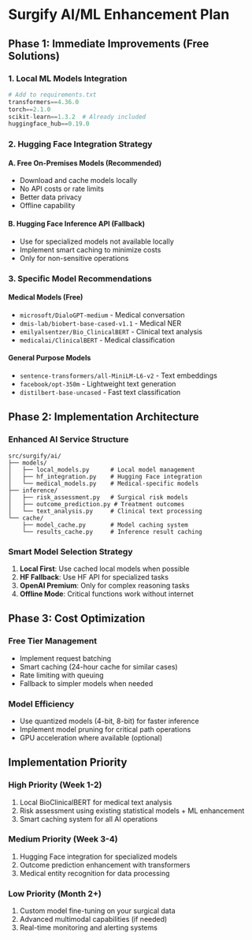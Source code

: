 # Surgify AI/ML Enhancement Plan

## Phase 1: Immediate Improvements (Free Solutions)

### 1. Local ML Models Integration
```python
# Add to requirements.txt
transformers==4.36.0
torch==2.1.0
scikit-learn==1.3.2  # Already included
huggingface_hub==0.19.0
```

### 2. Hugging Face Integration Strategy

#### A. Free On-Premises Models (Recommended)
- Download and cache models locally
- No API costs or rate limits
- Better data privacy
- Offline capability

#### B. Hugging Face Inference API (Fallback)
- Use for specialized models not available locally
- Implement smart caching to minimize costs
- Only for non-sensitive operations

### 3. Specific Model Recommendations

#### Medical Models (Free)
- `microsoft/DialoGPT-medium` - Medical conversation
- `dmis-lab/biobert-base-cased-v1.1` - Medical NER
- `emilyalsentzer/Bio_ClinicalBERT` - Clinical text analysis
- `medicalai/ClinicalBERT` - Medical classification

#### General Purpose Models
- `sentence-transformers/all-MiniLM-L6-v2` - Text embeddings
- `facebook/opt-350m` - Lightweight text generation
- `distilbert-base-uncased` - Fast text classification

## Phase 2: Implementation Architecture

### Enhanced AI Service Structure
```
src/surgify/ai/
├── models/
│   ├── local_models.py      # Local model management
│   ├── hf_integration.py    # Hugging Face integration
│   └── medical_models.py    # Medical-specific models
├── inference/
│   ├── risk_assessment.py   # Surgical risk models
│   ├── outcome_prediction.py # Treatment outcomes
│   └── text_analysis.py     # Clinical text processing
└── cache/
    ├── model_cache.py       # Model caching system
    └── results_cache.py     # Inference result caching
```

### Smart Model Selection Strategy
1. **Local First**: Use cached local models when possible
2. **HF Fallback**: Use HF API for specialized tasks
3. **OpenAI Premium**: Only for complex reasoning tasks
4. **Offline Mode**: Critical functions work without internet

## Phase 3: Cost Optimization

### Free Tier Management
- Implement request batching
- Smart caching (24-hour cache for similar cases)
- Rate limiting with queuing
- Fallback to simpler models when needed

### Model Efficiency
- Use quantized models (4-bit, 8-bit) for faster inference
- Implement model pruning for critical path operations
- GPU acceleration where available (optional)

## Implementation Priority

### High Priority (Week 1-2)
1. Local BioClinicalBERT for medical text analysis
2. Risk assessment using existing statistical models + ML enhancement
3. Smart caching system for all AI operations

### Medium Priority (Week 3-4)
1. Hugging Face integration for specialized models
2. Outcome prediction enhancement with transformers
3. Medical entity recognition for data processing

### Low Priority (Month 2+)
1. Custom model fine-tuning on your surgical data
2. Advanced multimodal capabilities (if needed)
3. Real-time monitoring and alerting systems
